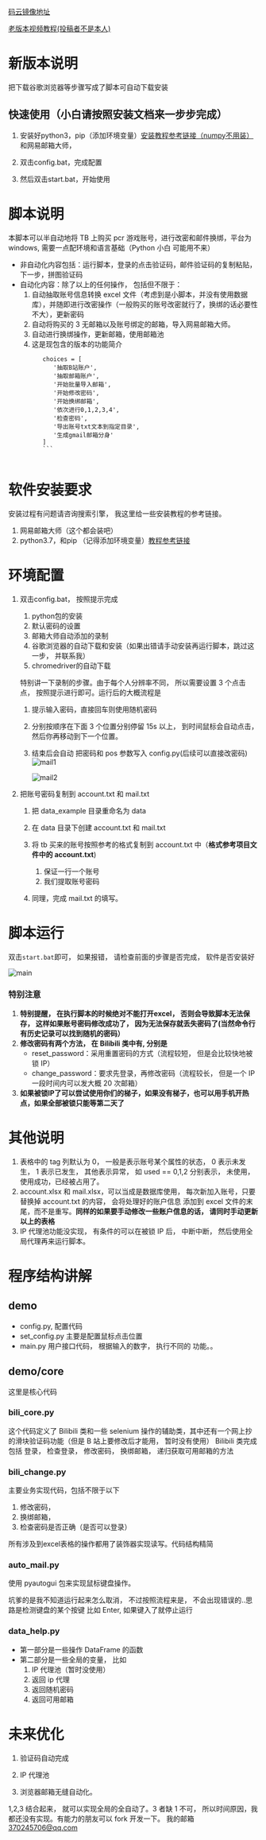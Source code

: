[码云镜像地址](https://gitee.com/alonglyn_0/PCR-AutoChangePassword)

[老版本视频教程(投稿者不是本人)](https://b23.tv/0c4Aok)
# 新版本说明
把下载谷歌浏览器等步骤写成了脚本可自动下载安装


## 快速使用（小白请按照安装文档来一步步完成）
1. 安装好python3，pip（添加环境变量）[安装教程参考链接（numpy不用装）](https://blog.csdn.net/yedaqiang/article/details/99681487)和网易邮箱大师，

1. 双击config.bat，完成配置

1. 然后双击start.bat，开始使用


# 脚本说明

本脚本可以半自动地将 TB 上购买 pcr 游戏账号，进行改密和邮件换绑，平台为 windows, 需要一点配环境和语言基础（Python 小白 可能用不来）

- 非自动化内容包括：运行脚本，登录的点击验证码，邮件验证码的复制粘贴，下一步，拼图验证码
- 自动化内容：除了以上的任何操作， 包括但不限于：
  1. 自动抽取账号信息转换 excel 文件（考虑到是小脚本，并没有使用数据库），并随即进行改密操作（一般购买的账号改密就行了，换绑的话必要性不大），更新密码
  2. 自动将购买的 3 无邮箱以及账号绑定的邮箱，导入网易邮箱大师。
  3. 自动进行换绑操作，更新邮箱，使用邮箱池
  4. 这是现包含的版本的功能简介
      ```python3
         choices = [
            '抽取B站账户',
            '抽取邮箱账户',
            '开始批量导入邮箱',
            '开始修改密码',
            '开始换绑邮箱',
            '依次进行0,1,2,3,4',
            '检查密码',
            '导出账号txt文本到指定目录',
            '生成gmail邮箱分身'
         ]
         ```


# 软件安装要求
安装过程有问题请咨询搜索引擎， 我这里给一些安装教程的参考链接。

1. 网易邮箱大师（这个都会装吧）
2. python3.7，和pip （记得添加环境变量）[教程参考链接](https://blog.csdn.net/yedaqiang/article/details/99681487)

# 环境配置

1. 双击config.bat， 按照提示完成
   1. python包的安装
   2. 默认密码的设置
   3. 邮箱大师自动添加的录制
   4. 谷歌浏览器的自动下载和安装（如果出错请手动安装再运行脚本，跳过这一步， 并联系我）
   5. chromedriver的自动下载

   特别讲一下录制的步骤。由于每个人分辨率不同， 所以需要设置 3 个点击点， 按照提示进行即可。运行后的大概流程是

   1. 提示输入密码，直接回车则使用随机密码
   1. 分别按顺序在下面 3 个位置分别停留 15s 以上， 到时间鼠标会自动点击， 然后你再移动到下一个位置。
   1. 结束后会自动 把密码和 pos 参数写入 config.py(后续可以直接改密码)
      ![mail1](https://gitee.com/alonglyn_0/PCR-AutoChangePassword/raw/master/pictures/mail1.png)

      ![mail2](https://gitee.com/alonglyn_0/PCR-AutoChangePassword/raw/master/pictures/mail2.png)


2. 把账号密码复制到 account.txt 和 mail.txt
   1. 把 data_example 目录重命名为 data
   2. 在 data 目录下创建 account.txt 和 mail.txt
   3. 将 tb 买来的账号按照参考的格式复制到 account.txt 中（**格式参考项目文件中的 account.txt**)
      1. 保证一行一个账号
      2. 我们提取账号密码

   4. 同理，完成 mail.txt 的填写。

# 脚本运行

双击`start.bat`即可， 如果报错， 请检查前面的步骤是否完成， 软件是否安装好

![main](https://gitee.com/alonglyn_0/PCR-AutoChangePassword/raw/master/pictures/main.jpg)

### 特别注意
1. **特别提醒， 在执行脚本的时候绝对不能打开excel， 否则会导致脚本无法保存， 这样如果账号密码修改成功了， 因为无法保存就丢失密码了(当然命令行有历史记录可以找到随机的密码）**
2. **修改密码有两个方法， 在 Bilibili 类中有, 分别是**
   - reset_password：采用重置密码的方式（流程较短， 但是会比较快地被锁 IP）
   - change_password：要求先登录，再修改密码（流程较长， 但是一个 IP 一段时间内可以发大概 20 次邮箱）
3. **如果被锁IP了可以尝试使用你们的梯子，如果没有梯子，也可以用手机开热点，如果全部被锁只能等第二天了**
# 其他说明

1. 表格中的 tag 列默认为 0， 一般是表示账号某个属性的状态， 0 表示未发生， 1 表示已发生， 其他表示异常， 如 used == 0,1,2 分别表示， 未使用，使用成功，已经被占用了。
1. account.xlsx 和 mail.xlsx，可以当成是数据库使用， 每次新加入账号，只要替换掉 account.txt 的内容， 会将处理好的账户信息 添加到 excel 文件的末尾，而不是重写。**同样的如果要手动修改一些账户信息的话， 请同时手动更新以上的表格**
1. IP 代理池功能没实现， 有条件的可以在被锁 IP 后， 中断中断， 然后使用全局代理再来运行脚本。

# 程序结构讲解

## demo

- config.py, 配置代码
- set_config.py 主要是配置鼠标点击位置
- main.py 用户接口代码， 根据输入的数字， 执行不同的 功能。。

## demo/core

这里是核心代码

### bili_core.py

这个代码定义了 Bilibili 类和一些 selenium 操作的辅助类，其中还有一个网上抄的滑块验证码功能（但是 B 站上要修改后才能用， 暂时没有使用）
Bilibili 类完成包括 登录， 检查登录， 修改密码， 换绑邮箱， 递归获取可用邮箱的方法

### bili_change.py

主要业务实现代码，包括不限于以下
1. 修改密码，
2. 换绑邮箱，
3. 检查密码是否正确（是否可以登录）

所有涉及到excel表格的操作都用了装饰器实现读写。代码结构精简

### auto_mail.py

使用 pyautogui 包来实现鼠标键盘操作。

坑爹的是我不知道运行起来怎么取消， 不过按照流程来是， 不会出现错误的..思路是检测键盘的某个按键 比如 Enter, 如果键入了就停止运行

### data_help.py

- 第一部分是一些操作 DataFrame 的函数
- 第二部分是一些全局的变量， 比如
  1. IP 代理池（暂时没使用）
  1. 返回 ip 代理
  1. 返回随机密码
  1. 返回可用邮箱

# 未来优化

1. 验证码自动完成

2. IP 代理池

3. 浏览器邮箱无缝自动化。

1,2,3 结合起来， 就可以实现全局的全自动了。3 者缺 1 不可， 所以时间原因，我都还没有实现。有能力的朋友可以 fork 开发一下。
我的邮箱 370245706@qq.com
